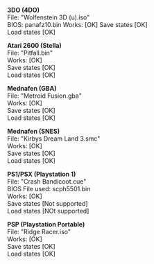 **3DO (4DO)**  
File: "Wolfenstein 3D (u).iso"  
BIOS: panafz10.bin
Works: [OK] 
Save states [OK]  
Load states [OK]  

**Atari 2600 (Stella)**  
File: "Pitfall.bin"  
Works: [OK]  
Save states [OK]  
Load states [OK]  

**Mednafen (GBA)**  
File: "Metroid Fusion.gba"  
Works: [OK]  
Save states [OK]  
Load states [OK]  

**Mednafen (SNES)**  
File: "Kirbys Dream Land 3.smc"  
Works: [OK]  
Save states [OK]  
Load states [OK]  

**PS1/PSX (Playstation 1)**  
File: "Crash Bandicoot.cue"  
BIOS File used: scph5501.bin  
Works: [OK]  
Save states [Not supported]  
Load states [NOt supported]  

**PSP (Playstation Portable)**  
File: "Ridge Racer.iso"  
Works: [OK]  
Save states [OK]  
Load states [OK]  
